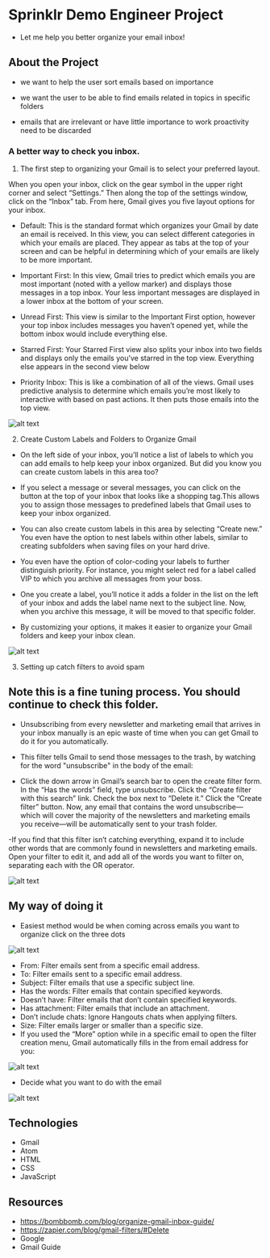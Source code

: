#  Sprinklr Demo Engineer Project

- Let me help you better organize your email inbox!

## About the Project

- we want to help the user sort emails based on importance

- we want the user to be able to find emails related in topics in specific folders

- emails that are irrelevant or have little importance to work proactivity need to be discarded


### A better way to check you inbox.

1. The first step to organizing your Gmail is to select your preferred layout.

When you open your inbox, click on the gear symbol in the upper right corner and select “Settings.” Then along the top of the settings window, click on the “Inbox” tab. From here, Gmail gives you five layout options for your inbox.

- Default: This is the standard format which organizes your Gmail by date an email is received. In this view, you can select different categories in which your emails are placed. They appear as tabs at the top of your screen and can be helpful in determining which of your emails are likely to be more important.

- Important First: In this view, Gmail tries to predict which emails you are most important (noted with a yellow marker) and displays those messages in a top inbox. Your less important messages are displayed in a lower inbox at the bottom of your screen.

- Unread First: This view is similar to the Important First option, however your top inbox includes messages you haven’t opened yet, while the bottom inbox would include everything else.

- Starred First: Your Starred First view also splits your inbox into two fields and displays only the emails you’ve starred in the top view. Everything else appears in the second view below

- Priority Inbox: This is like a combination of all of the views. Gmail uses predictive analysis to determine which emails you’re most likely to interactive with based on past actions. It then puts those emails into the top view.

![alt text](/img/window1.png)

2. Create Custom Labels and Folders to Organize Gmail

- On the left side of your inbox, you’ll notice a list of labels to which you can add emails to help keep your inbox organized. But did you know you can create custom labels in this area too?

- If you select a message or several messages, you can click on the button at the top of your inbox that looks like a shopping tag.This allows you to assign those messages to predefined labels that Gmail uses to keep your inbox organized.

- You can also create custom labels in this area by selecting “Create new.” You even have the option to nest labels within other labels, similar to creating subfolders when saving files on your hard drive.

- You even have the option of color-coding your labels to further distinguish priority. For instance, you might select red for a label called VIP to which you archive all messages from your boss.

- One you create a label, you’ll notice it adds a folder in the list on the left of your inbox and adds the label name next to the subject line. Now, when you archive this message, it will be moved to that specific folder.

- By customizing your options, it makes it easier to organize your Gmail folders and keep your inbox clean.

![alt text](/img/window2.png)

3. Setting up catch filters to avoid spam

## Note this is a fine tuning process. You should continue to check this folder.

- Unsubscribing from every newsletter and marketing email that arrives in your inbox manually is an epic waste of time when you can get Gmail to do it for you automatically.

- This filter tells Gmail to send those messages to the trash, by watching for the word "unsubscribe" in the body of the email:

- Click the down arrow in Gmail’s search bar to open the create filter form.
In the “Has the words” field, type unsubscribe.
Click the “Create filter with this search” link.
Check the box next to “Delete it.”
Click the “Create filter” button.
Now, any email that contains the word unsubscribe—which will cover the majority of the newsletters and marketing emails you receive—will be automatically sent to your trash folder.

-If you find that this filter isn’t catching everything, expand it to include other words that are commonly found in newsletters and marketing emails. Open your filter to edit it, and add all of the words you want to filter on, separating each with the OR operator.


![alt text](/img/window3.png)


## My way of doing it

- Easiest method would be when coming across emails you want to organize click on the three dots

![alt text](/img/window4.png)

- From: Filter emails sent from a specific email address.
- To: Filter emails sent to a specific email address.
- Subject: Filter emails that use a specific subject line.
- Has the words: Filter emails that contain specified keywords.
- Doesn’t have: Filter emails that don’t contain specified keywords.
- Has attachment: Filter emails that include an attachment.
- Don’t include chats: Ignore Hangouts chats when applying filters.
- Size: Filter emails larger or smaller than a specific size.
- If you used the “More” option while in a specific email to open the filter creation menu, Gmail automatically fills in the from email address for you:

![alt text](/img/window5.png)

- Decide what you want to do with the email

![alt text](/img/window6.png)


## Technologies

- Gmail
- Atom
- HTML
- CSS
- JavaScript

## Resources

- https://bombbomb.com/blog/organize-gmail-inbox-guide/
- https://zapier.com/blog/gmail-filters/#Delete
- Google
- Gmail Guide
